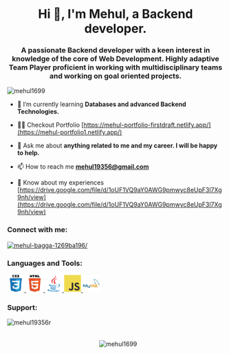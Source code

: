 <h1 align="center">Hi 👋, I'm Mehul, a Backend developer.</h1>
<h3 align="center">A passionate Backend developer with a keen interest in knowledge of the core of Web Development. Highly adaptive Team Player proficient in working with multidisciplinary teams and working on goal oriented projects.</h3>

<p align="left"> <img src="https://komarev.com/ghpvc/?username=mehul1699&label=Profile%20views&color=0e75b6&style=flat" alt="mehul1699" /> </p>

- 🌱 I’m currently learning **Databases and advanced Backend Technologies.**

- 👨‍💻 Checkout Portfolio [https://mehul-portfolio-firstdraft.netlify.app/](https://mehul-portfolio1.netlify.app/)

- 💬 Ask me about **anything related to me and my career. I will be happy to help.**

- 📫 How to reach me **mehul19356@gmail.com**

- 📄 Know about my experiences [https://drive.google.com/file/d/1oUF1VQ9aY0AWG9pmwyc8eUpF3l7Xg9nh/view](https://drive.google.com/file/d/1oUF1VQ9aY0AWG9pmwyc8eUpF3l7Xg9nh/view)

<h3 align="left">Connect with me:</h3>
<p align="left">
<a href="https://linkedin.com/in/mehul-bagga-1269ba196/" target="blank"><img align="center" src="https://raw.githubusercontent.com/rahuldkjain/github-profile-readme-generator/master/src/images/icons/Social/linked-in-alt.svg" alt="mehul-bagga-1269ba196/" height="30" width="40" /></a>
</p>

<h3 align="left">Languages and Tools:</h3>
<p align="left"> <a href="https://www.w3schools.com/css/" target="_blank" rel="noreferrer"> <img src="https://raw.githubusercontent.com/devicons/devicon/master/icons/css3/css3-original-wordmark.svg" alt="css3" width="40" height="40"/> </a> <a href="https://www.w3.org/html/" target="_blank" rel="noreferrer"> <img src="https://raw.githubusercontent.com/devicons/devicon/master/icons/html5/html5-original-wordmark.svg" alt="html5" width="40" height="40"/> </a> <a href="https://www.java.com" target="_blank" rel="noreferrer"> <img src="https://raw.githubusercontent.com/devicons/devicon/master/icons/java/java-original.svg" alt="java" width="40" height="40"/> </a> <a href="https://developer.mozilla.org/en-US/docs/Web/JavaScript" target="_blank" rel="noreferrer"> <img src="https://raw.githubusercontent.com/devicons/devicon/master/icons/javascript/javascript-original.svg" alt="javascript" width="40" height="40"/> </a> <a href="https://www.mysql.com/" target="_blank" rel="noreferrer"> <img src="https://raw.githubusercontent.com/devicons/devicon/master/icons/mysql/mysql-original-wordmark.svg" alt="mysql" width="40" height="40"/> </a> </p>

<h3 align="left">Support:</h3>
<p><a href="https://www.buymeacoffee.com/mehul19356r"> <img align="left" src="https://cdn.buymeacoffee.com/buttons/v2/default-yellow.png" height="50" width="210" alt="mehul19356r" /></a></p><br><br>

<p>&nbsp;<img align="center" src="https://github-readme-stats.vercel.app/api?username=mehul1699&show_icons=true&locale=en" alt="mehul1699" /></p>
